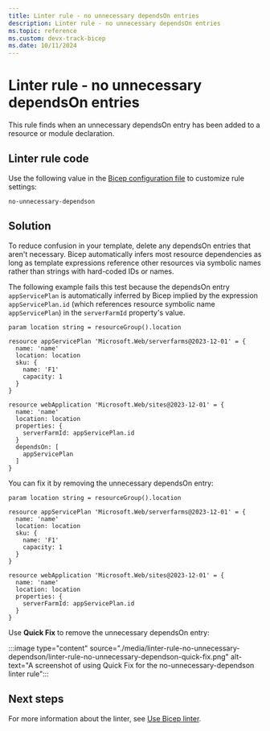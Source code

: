 ```yaml
---
title: Linter rule - no unnecessary dependsOn entries
description: Linter rule - no unnecessary dependsOn entries
ms.topic: reference
ms.custom: devx-track-bicep
ms.date: 10/11/2024
---
```


# Linter rule - no unnecessary dependsOn entries

This rule finds when an unnecessary dependsOn entry has been added to a resource or module declaration.

## Linter rule code

Use the following value in the [Bicep configuration file](bicep-config-linter.md) to customize rule settings:

`no-unnecessary-dependson`

## Solution

To reduce confusion in your template, delete any dependsOn entries that aren't necessary. Bicep automatically infers most resource dependencies as long as template expressions reference other resources via symbolic names rather than strings with hard-coded IDs or names.

The following example fails this test because the dependsOn entry `appServicePlan` is automatically inferred by Bicep implied by the expression `appServicePlan.id` (which references resource symbolic name `appServicePlan`) in the `serverFarmId` property's value.

```bicep
param location string = resourceGroup().location

resource appServicePlan 'Microsoft.Web/serverfarms@2023-12-01' = {
  name: 'name'
  location: location
  sku: {
    name: 'F1'
    capacity: 1
  }
}

resource webApplication 'Microsoft.Web/sites@2023-12-01' = {
  name: 'name'
  location: location
  properties: {
    serverFarmId: appServicePlan.id
  }
  dependsOn: [
    appServicePlan
  ]
}
```

You can fix it by removing the unnecessary dependsOn entry:

```bicep
param location string = resourceGroup().location

resource appServicePlan 'Microsoft.Web/serverfarms@2023-12-01' = {
  name: 'name'
  location: location
  sku: {
    name: 'F1'
    capacity: 1
  }
}

resource webApplication 'Microsoft.Web/sites@2023-12-01' = {
  name: 'name'
  location: location
  properties: {
    serverFarmId: appServicePlan.id
  }
}
```

Use **Quick Fix** to remove the unnecessary dependsOn entry:

:::image type="content" source="./media/linter-rule-no-unnecessary-dependson/linter-rule-no-unnecessary-dependson-quick-fix.png" alt-text="A screenshot of using Quick Fix for the no-unnecessary-dependson linter rule":::

## Next steps

For more information about the linter, see [Use Bicep linter](./linter.md).
